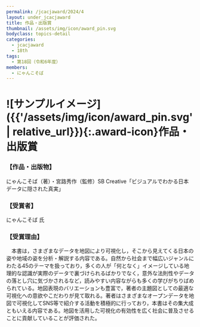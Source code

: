 ```yaml
---
permalink: /jcacjaward/2024/4
layout: under_jcacjaward
title: 作品・出版賞
thumbnail: /assets/img/icon/award_pin.svg
bodyclass: topics-detail
categories:
  - jcacjaward
  - 18th
tags:
  - 第18回（令和6年度）
members:
  - にゃんこそば
---
```


# ![サンプルイメージ]({{'/assets/img/icon/award_pin.svg' | relative_url}}){:.award-icon}作品・出版賞

### 【作品・出版物】

にゃんこそば（著）・宮路秀作（監修）SB Creative「ビジュアルでわかる日本　データに隠された真実」

### 【受賞者】

にゃんこそば 氏

### 【受賞理由】

　本書は，さまざまなデータを地図により可視化し，そこから見えてくる日本の姿や地域の姿を分析・解説する内容である。自然から社会まで幅広いジャンルにわたる45のテーマを扱っており，多くの人が「何となく」イメージしている地理的な認識が実際のデータで裏づけられるばかりでなく，意外な法則性やデータの落とし穴に気づかされるなど，読みやすい内容ながらも多くの学びがちりばめられている。地図表現のバリエーションも豊富で，著者の主題図としての最適な可視化への意欲やこだわりが見て取れる。著者はさまざまなオープンデータを地図で可視化してSNS等で紹介する活動を積極的に行っており，本書はその集大成ともいえる内容である。地図を活用した可視化の有効性を広く社会に普及させることに貢献していることが評価された。
